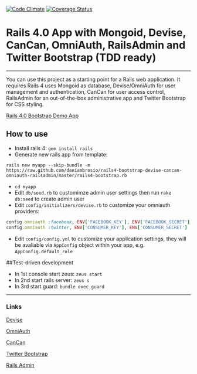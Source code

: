 [![Code Climate](https://codeclimate.com/github/daniambrosio/rails4-bootstrap-devise-cancan-omniauth-railsadmin/badges/gpa.svg)](https://codeclimate.com/github/daniambrosio/rails4-bootstrap-devise-cancan-omniauth-railsadmin)
[![Coverage Status](https://coveralls.io/repos/daniambrosio/rails4-bootstrap-devise-cancan-omniauth-railsadmin/badge.svg)](https://coveralls.io/r/daniambrosio/rails4-bootstrap-devise-cancan-omniauth-railsadmin)

# Rails 4.0 App with Mongoid, Devise, CanCan, OmniAuth, RailsAdmin and Twitter Bootstrap (TDD ready)
---

You can use this project as a starting point for a Rails web application. It requires Rails 4 uses Mongoid as database, Devise/OmniAuth for user management and authentication, CanCan for user access control, RailsAdmin for an out-of-the-box administrative app and Twitter Bootstrap for CSS styling.

[Rails 4.0 Bootstrap Demo App](http://rails4-bootstrap.klepa.co/)

## How to use

* Install rails 4: `gem install rails`
* Generate new rails app from template:

```
rails new myapp --skip-bundle -m https://raw.github.com/daniambrosio/rails4-bootstrap-devise-cancan-omniauth-railsadmin/master/rails4-bootstrap.rb
```
* `cd myapp`
* Edit `db/seed.rb` to customimze admin user settings then run `rake db:seed` to create admin user
* Edit `config/initializers/devise.rb` to customize your omniauth providers:

```ruby
config.omniauth :facebook, ENV['FACEBOOK_KEY'], ENV['FACEBOOK_SECRET'], scope: 'email,user_birthday,read_stream'
config.omniauth :twitter, ENV['CONSUMER_KEY'], ENV['CONSUMER_SECRET']
```
* Edit `config/config.yml` to customize your application settings, they will be avaliable via `AppConfig` object within your app, e.g. `AppConfig.default_role`


##Test-driven development

* In 1st console start zeus: `zeus start`
* In 2nd start rails server: `zeus s`
* In 3rd start guard: `bundle exec guard`


---
### Links

[Devise](http://github.com/plataformatec/devise)

[OmniAuth](https://github.com/intridea/omniauth)

[CanCan](https://github.com/ryanb/cancan)

[Twitter Bootstrap](http://twitter.github.com/bootstrap/)

[Rails Admin](https://github.com/sferik/rails_admin)

